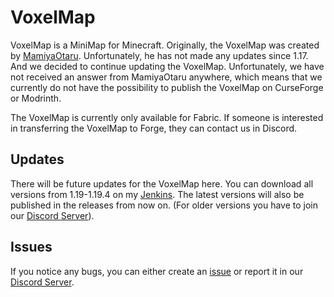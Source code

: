 # VoxelMap
VoxelMap is a MiniMap for Minecraft. Originally, the VoxelMap was created by <a href="https://github.com/MamiyaOtaru/voxelmap">MamiyaOtaru</a>. Unfortunately, he has not made any updates since 1.17. And we decided to continue updating the VoxelMap. Unfortunately, we have not received an answer from MamiyaOtaru anywhere, which means that we currently do not have the possibility to publish the VoxelMap on CurseForge or Modrinth.

The VoxelMap is currently only available for Fabric. If someone is interested in transferring the VoxelMap to Forge, they can contact us in Discord.

## Updates
There will be future updates for the VoxelMap here. You can download all versions from 1.19-1.19.4 on my <a href="https://jenkins.fantacs.de/job/VoxelMap/">Jenkins</a>. The latest versions will also be published in the releases from now on. (For older versions you have to join our <a href="https://discord.gg/4nGrfZxb2a">Discord Server</a>).

## Issues
If you notice any bugs, you can either create an <a href="https://github.com/VoxelMap2/VoxelMap/issues">issue</a> or report it in our <a href="https://discord.gg/4nGrfZxb2a">Discord Server</a>.
